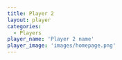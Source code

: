 ```yaml
---
title: Player 2
layout: player
categories:
  - Players
player_name: 'Player 2 name'
player_image: 'images/homepage.png'
---
```

